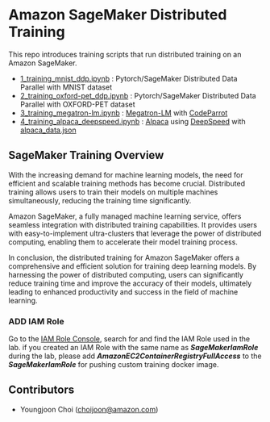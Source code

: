# Amazon SageMaker Distributed Training

This repo introduces training scripts that run distributed training on an Amazon SageMaker. 

- [1_training_mnist_ddp.ipynb](1_training_mnist_ddp.ipynb) : Pytorch/SageMaker Distributed Data Parallel with MNIST dataset
- [2_training_oxford-pet_ddp.ipynb](2_training_oxford-pet_ddp.ipynb) : Pytorch/SageMaker Distributed Data Parallel with OXFORD-PET dataset
- [3_training_megatron-lm.ipynb](3_training_megatron-lm.ipynb) : [Megatron-LM](https://github.com/NVIDIA/Megatron-LM) with [CodeParrot](https://github.com/huggingface/blog/blob/main/megatron-training.md#data-preprocessing) 
- [4_training_alpaca_deepspeed.ipynb](4_training_alpaca_deepspeed.ipynb) : [Alpaca](https://github.com/tatsu-lab/stanford_alpaca) using [DeepSpeed](https://www.deepspeed.ai/tutorials/advanced-install/) with [alpaca_data.json](https://github.com/tatsu-lab/stanford_alpaca/blob/main/alpaca_data.json)

## SageMaker Training Overview
With the increasing demand for machine learning models, the need for efficient and scalable training methods has become crucial. Distributed training allows users to train their models on multiple machines simultaneously, reducing the training time significantly.

Amazon SageMaker, a fully managed machine learning service, offers seamless integration with distributed training capabilities. It provides users with easy-to-implement ultra-clusters that leverage the power of distributed computing, enabling them to accelerate their model training process.

In conclusion, the distributed training for Amazon SageMaker offers a comprehensive and efficient solution for training deep learning models. By harnessing the power of distributed computing, users can significantly reduce training time and improve the accuracy of their models, ultimately leading to enhanced productivity and success in the field of machine learning.

### ADD IAM Role

Go to the [IAM Role Console](https://console.aws.amazon.com/iam/#/roles), search for and find the IAM Role used in the lab. if you created an IAM Role with the same name as ***SageMakerIamRole*** during the lab, please add ***AmazonEC2ContainerRegistryFullAccess*** to the ***SageMakerIamRole*** for pushing custom training docker image.


## Contributors
- Youngjoon Choi (choijoon@amazon.com)